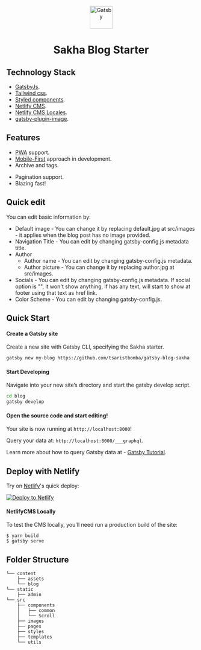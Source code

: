 <p align="center">
  <img alt="Gatsby" src="https://www.gatsbyjs.com/Gatsby-Monogram.svg" width="60" />
</p>
<h1 align="center">
    Sakha Blog Starter
</h1>

## Technology Stack

- [GatsbyJs](http://gatsbyjs.com).
- [Tailwind css](http://tailwindcss.com).
- [Styled components](https://styled-components.com/).
- [Netlify CMS](https://www.netlifycms.org).
- [Netlify CMS Locales](https://www.npmjs.com/package/netlify-cms-locales).
- [gatsby-plugin-image](https://www.gatsbyjs.com/plugins/gatsby-plugin-image/).

## Features

- [PWA](https://web.dev/progressive-web-apps/) support.
- [Mobile-First](https://medium.com/@mrmrs_/mobile-first-css-48bc4cc3f60f) approach in development.
- Archive and tags.
<!-- + Google Analytics. -->
- Pagination support.
- Blazing fast!

## Quick edit

You can edit basic information by:

- Default image - You can change it by replacing default.jpg at src/images - it applies when the blog post has no image provided.
- Navigation Title - You can edit by changing gatsby-config.js metadata title.
- Author
  - Author name - You can edit by changing gatsby-config.js metadata.
  - Author picture - You can change it by replacing author.jpg at src/images.
- Socials - You can edit by changing gatsby-config.js metadata. If social option is "", it won't show anything, if has any text, will start to show at footer using that text as href link.
- Color Scheme - You can edit by changing gatsby-config.js.

## Quick Start

#### Create a Gatsby site

Create a new site with Gatsby CLI, specifying the Sakha starter.

```sh
gatsby new my-blog https://github.com/tsaristbomba/gatsby-blog-sakha
```

#### Start Developing

Navigate into your new site’s directory and start the gatsby develop script.

```sh
cd blog
gatsby develop
```

#### Open the source code and start editing!

Your site is now running at `http://localhost:8000`!

Query your data at: `http://localhost:8000/___graphql`.

Learn more about how to query Gatsby data at - [Gatsby Tutorial](https://www.gatsbyjs.org/tutorial/part-five/#introducing-graphiql).

## Deploy with Netlify

Try on [Netlify](https://netlify.com)'s quick deploy:

<a href="https://app.netlify.com/start/deploy?repository=https://github.com/tsaristbomba/gatsby-blog-sakha" target="_blank"><img src="https://www.netlify.com/img/deploy/button.svg" alt="Deploy to Netlify"></a>

#### NetlifyCMS Locally

To test the CMS locally, you'll need run a production build of the site:

```
$ yarn build
$ gatsby serve
```

## Folder Structure

```
└── content
    ├── assets
    └── blog
└── static
    ├── admin
└── src
    ├── components
    │   ├── common
    │   └── Scroll
    ├── images
    ├── pages
    ├── styles
    ├── templates
    └── utils
```
